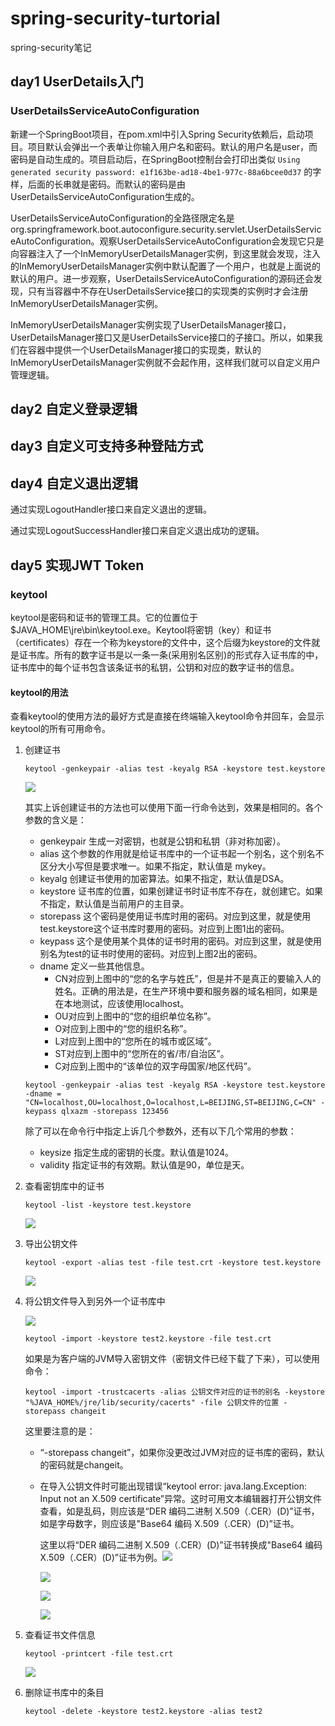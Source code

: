 # spring-security-turtorial
spring-security笔记

## day1 UserDetails入门

### UserDetailsServiceAutoConfiguration

新建一个SpringBoot项目，在pom.xml中引入Spring Security依赖后，启动项目。项目默认会弹出一个表单让你输入用户名和密码。默认的用户名是user，而密码是自动生成的。项目启动后，在SpringBoot控制台会打印出类似 `Using generated security password: e1f163be-ad18-4be1-977c-88a6bcee0d37` 的字样，后面的长串就是密码。而默认的密码是由UserDetailsServiceAutoConfiguration生成的。

UserDetailsServiceAutoConfiguration的全路径限定名是org.springframework.boot.autoconfigure.security.servlet.UserDetailsServiceAutoConfiguration。观察UserDetailsServiceAutoConfiguration会发现它只是向容器注入了一个InMemoryUserDetailsManager实例，到这里就会发现，注入的InMemoryUserDetailsManager实例中默认配置了一个用户，也就是上面说的默认的用户。进一步观察，UserDetailsServiceAutoConfiguration的源码还会发现，只有当容器中不存在UserDetailsService接口的实现类的实例时才会注册InMemoryUserDetailsManager实例。

InMemoryUserDetailsManager实例实现了UserDetailsManager接口，UserDetailsManager接口又是UserDetailsService接口的子接口。所以，如果我们在容器中提供一个UserDetailsManager接口的实现类，默认的InMemoryUserDetailsManager实例就不会起作用，这样我们就可以自定义用户管理逻辑。

## day2 自定义登录逻辑

## day3 自定义可支持多种登陆方式

## day4 自定义退出逻辑

通过实现LogoutHandler接口来自定义退出的逻辑。

通过实现LogoutSuccessHandler接口来自定义退出成功的逻辑。

## day5 实现JWT Token

### keytool

keytool是密码和证书的管理工具。它的位置位于\$JAVA_HOME\jre\bin\keytool.exe。Keytool将密钥（key）和证书（certificates）存在一个称为keystore的文件中，这个后缀为keystore的文件就是证书库。所有的数字证书是以一条一条(采用别名区别)的形式存入证书库的中，证书库中的每个证书包含该条证书的私钥，公钥和对应的数字证书的信息。

#### keytool的用法

查看keytool的使用方法的最好方式是直接在终端输入keytool命令并回车，会显示keytool的所有可用命令。

1. 创建证书

   ```shell
   keytool -genkeypair -alias test -keyalg RSA -keystore test.keystore
   ```

   ![](E:\IDEAWorkSpace\security-learn\images\keytool生成证书.png)

   其实上诉创建证书的方法也可以使用下面一行命令达到，效果是相同的。各个参数的含义是：

   - genkeypair 生成一对密钥，也就是公钥和私钥（非对称加密）。
   - alias 这个参数的作用就是给证书库中的一个证书起一个别名，这个别名不区分大小写但是要求唯一。如果不指定，默认值是 mykey。
   - keyalg 创建证书使用的加密算法。如果不指定，默认值是DSA。
   - keystore 证书库的位置，如果创建证书时证书库不存在，就创建它。如果不指定，默认值是当前用户的主目录。
   - storepass 这个密码是使用证书库时用的密码。对应到这里，就是使用test.keystore这个证书库时要用的密码。对应到上图1出的密码。
   - keypass 这个是使用某个具体的证书时用的密码。对应到这里，就是使用别名为test的证书时使用的密码。对应到上图2出的密码。
   - dname 定义一些其他信息。
     - CN对应到上图中的“您的名字与姓氏”，但是并不是真正的要输入人的姓名。正确的用法是，在生产环境中要和服务器的域名相同，如果是在本地测试，应该使用localhost。
     - OU对应到上图中的“您的组织单位名称”。
     - O对应到上图中的“您的组织名称”。
     - L对应到上图中的“您所在的城市或区域”。
     - ST对应到上图中的“您所在的省/市/自治区”。
     - C对应到上图中的“该单位的双字母国家/地区代码”。

   ```shell
   keytool -genkeypair -alias test -keyalg RSA -keystore test.keystore -dname = "CN=localhost,OU=localhost,O=localhost,L=BEIJING,ST=BEIJING,C=CN" -keypass qlxazm -storepass 123456
   ```

   除了可以在命令行中指定上诉几个参数外，还有以下几个常用的参数：

   - keysize 指定生成的密钥的长度。默认值是1024。
   - validity 指定证书的有效期。默认值是90，单位是天。

2. 查看密钥库中的证书

   ```shell
   keytool -list -keystore test.keystore
   ```

   ![](E:\IDEAWorkSpace\security-learn\images\keytool查看密钥库中的证书.png)

3. 导出公钥文件

   ```shell
   keytool -export -alias test -file test.crt -keystore test.keystore
   ```

   ![](E:\IDEAWorkSpace\security-learn\images\keytool导出公钥成公钥文件.png)

4. 将公钥文件导入到另外一个证书库中

   ![](E:\IDEAWorkSpace\security-learn\images\keytool将公钥导入到另外一个证书库.png)

   ```shell
   keytool -import -keystore test2.keystore -file test.crt
   ```

   如果是为客户端的JVM导入密钥文件（密钥文件已经下载了下来），可以使用命令：

   ```shell
   keytool -import -trustcacerts -alias 公钥文件对应的证书的别名 -keystore "%JAVA_HOME%/jre/lib/security/cacerts" -file 公钥文件的位置 -storepass changeit
   ```

   这里要注意的是：

   - “-storepass changeit”，如果你没更改过JVM对应的证书库的密码，默认的密码就是changeit。

   - 在导入公钥文件时可能出现错误“keytool error: java.lang.Exception: Input not an X.509 certificate”异常。这时可用文本编辑器打开公钥文件查看，如是乱码，则应该是“DER 编码二进制 X.509（.CER）(D)”证书，如是字母数字，则应该是"Base64 编码 X.509（.CER）(D)”证书。

     这里以将“DER 编码二进制 X.509（.CER）(D)”证书转换成"Base64 编码 X.509（.CER）(D)”证书为例。![](E:\IDEAWorkSpace\security-learn\images\notAnX.509_step1.png)

     ![](E:\IDEAWorkSpace\security-learn\images\notAnX.509_step2.png)

     ![](E:\IDEAWorkSpace\security-learn\images\notAnX.509_step3.png)

     ![](E:\IDEAWorkSpace\security-learn\images\notAnX.509_step4.png)

5. 查看证书文件信息

   ```shell
   keytool -printcert -file test.crt
   ```

   ![](E:\IDEAWorkSpace\security-learn\images\keytool查看公钥文件的信息.png)

6. 删除证书库中的条目

   ```shell
   keytool -delete -keystore test2.keystore -alias test2
   ```

